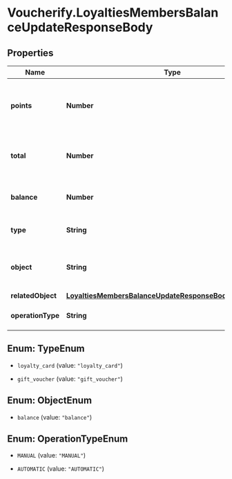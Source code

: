# Voucherify.LoyaltiesMembersBalanceUpdateResponseBody

## Properties

Name | Type | Description | Notes
------------ | ------------- | ------------- | -------------
**points** | **Number** | The incremental points removed or added to the current balance on the loyalty card. | [optional] 
**total** | **Number** | The total of points accrued over the lifetime of the loyalty card. | [optional] 
**balance** | **Number** | The balance after adding/removing points. | [optional] 
**type** | **String** | The type of voucher being modified. | [optional] 
**object** | **String** | The type of the object represented by JSON. Default is balance. | [optional] [default to &#39;balance&#39;]
**relatedObject** | [**LoyaltiesMembersBalanceUpdateResponseBodyRelatedObject**](LoyaltiesMembersBalanceUpdateResponseBodyRelatedObject.md) |  | [optional] 
**operationType** | **String** | The type of operation being performed. | [optional] 



## Enum: TypeEnum


* `loyalty_card` (value: `"loyalty_card"`)

* `gift_voucher` (value: `"gift_voucher"`)





## Enum: ObjectEnum


* `balance` (value: `"balance"`)





## Enum: OperationTypeEnum


* `MANUAL` (value: `"MANUAL"`)

* `AUTOMATIC` (value: `"AUTOMATIC"`)




